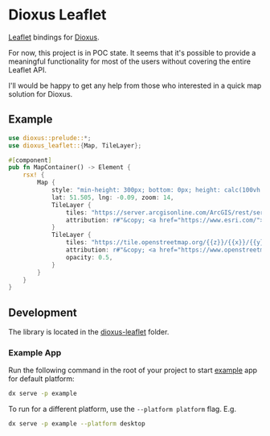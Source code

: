 # Dioxus Leaflet

[Leaflet](https://leafletjs.com/) bindings for [Dioxus](https://dioxuslabs.com).

For now, this project is in POC state. It seems that it's possible to provide a meaningful functionality
for most of the users without covering the entire Leaflet API.

I'll would be happy to get any help from those who interested in a quick map solution for Dioxus.

## Example

```rust
use dioxus::prelude::*;
use dioxus_leaflet::{Map, TileLayer};

#[component]
pub fn MapContainer() -> Element {
    rsx! {
        Map {
            style: "min-height: 300px; bottom: 0px; height: calc(100vh - 40px);",
            lat: 51.505, lng: -0.09, zoom: 14,
            TileLayer {
                tiles: "https://server.arcgisonline.com/ArcGIS/rest/services/World_Imagery/MapServer/tile/{{z}}/{{y}}/{{x}}",
                attribution: r#"&copy; <a href="https://www.esri.com/">Esri</a> i-cubed, USDA, USGS, AEX, GeoEye, Getmapping, Aerogrid, IGN, IGP, UPR-EGP, and the GIS User Community"#,
            }
            TileLayer {
                tiles: "https://tile.openstreetmap.org/{{z}}/{{x}}/{{y}}.png",
                attribution: r#"&copy; <a href="https://www.openstreetmap.org/copyright">OpenStreetMap</a>"#,
                opacity: 0.5,
            }
        }
    }
}
```

## Development

The library is located in the [dioxus-leaflet](dioxus-leaflet) folder.

### Example App

Run the following command in the root of your project to start [example](./example) app for default platform:

```bash
dx serve -p example
```

To run for a different platform, use the `--platform platform` flag. E.g.

```bash
dx serve -p example --platform desktop
```
